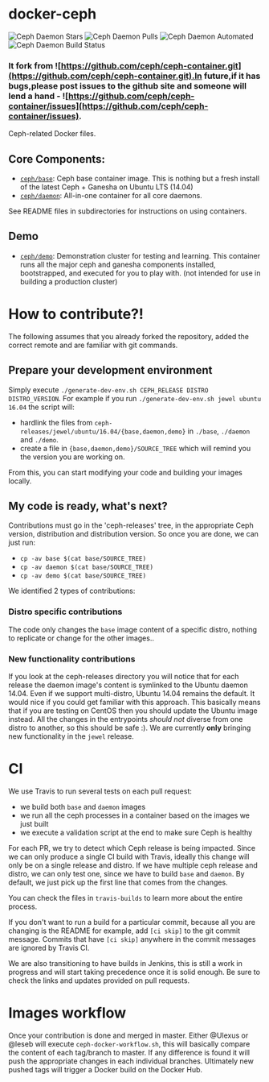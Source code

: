 # docker-ceph

![Ceph Daemon Stars](https://img.shields.io/docker/stars/ceph/daemon.svg)
![Ceph Daemon Pulls](https://img.shields.io/docker/pulls/ceph/daemon.svg)
![Ceph Daemon Automated](https://img.shields.io/docker/automated/ceph/daemon.svg)
![Ceph Daemon Build Status](https://img.shields.io/docker/build/ceph/daemon.svg)

### It fork from ![https://github.com/ceph/ceph-container.git](https://github.com/ceph/ceph-container.git).In future,if it has bugs,please post issues to the github site and someone will lend a hand - ![https://github.com/ceph/ceph-container/issues](https://github.com/ceph/ceph-container/issues).

Ceph-related Docker files.

## Core Components:

- [`ceph/base`](ceph-releases/jewel/ubuntu/14.04/base/): Ceph base container image. This is nothing but a fresh install of the latest Ceph + Ganesha on Ubuntu LTS (14.04)
- [`ceph/daemon`](ceph-releases/jewel/ubuntu/14.04/daemon/): All-in-one container for all core daemons.

See README files in subdirectories for instructions on using containers.

## Demo

- [`ceph/demo`](ceph-releases/jewel/ubuntu/14.04/demo/): Demonstration cluster for testing and learning. This container runs all the major ceph and ganesha components installed, bootstrapped, and executed for you to play with. (not intended for use in building a production cluster)

# How to contribute?!

The following assumes that you already forked the repository, added the correct remote and are familiar with git commands.

## Prepare your development environment

Simply execute `./generate-dev-env.sh CEPH_RELEASE DISTRO DISTRO_VERSION`. For example if you run `./generate-dev-env.sh jewel ubuntu 16.04` the script will:

- hardlink the files from `ceph-releases/jewel/ubuntu/16.04/{base,daemon,demo}` in `./base`, `./daemon` and `./demo`.
- create a file in `{base,daemon,demo}/SOURCE_TREE` which will remind you the version you are working on.

From this, you can start modifying your code and building your images locally.

## My code is ready, what's next?

Contributions must go in the 'ceph-releases' tree, in the appropriate Ceph version, distribution and distribution version. So once you are done, we can just run:

- `cp -av base $(cat base/SOURCE_TREE)`
- `cp -av daemon $(cat base/SOURCE_TREE)`
- `cp -av demo $(cat base/SOURCE_TREE)`

We identified 2 types of contributions:

### Distro specific contributions

The code only changes the `base` image content of a specific distro, nothing to replicate or change for the other images..

### New functionality contributions

If you look at the ceph-releases directory you will notice that for each release the daemon image's content is symlinked to the Ubuntu daemon 14.04. Even if we support multi-distro, Ubuntu 14.04 remains the default. It would nice if you could get familiar with this approach. This basically means that if you are testing on CentOS then you should update the Ubuntu image instead. All the changes in the entrypoints _should not_ diverse from one distro to another, so this should be safe :). We are currently **only** bringing new functionality in the `jewel` release.

# CI

We use Travis to run several tests on each pull request:

- we build both `base` and `daemon` images
- we run all the ceph processes in a container based on the images we just built
- we execute a validation script at the end to make sure Ceph is healthy

For each PR, we try to detect which Ceph release is being impacted. Since we can only produce a single CI build with Travis, ideally this change will only be on a single release and distro. If we have multiple ceph release and distro, we can only test one, since we have to build `base` and `daemon`. By default, we just pick up the first line that comes from the changes.

You can check the files in `travis-builds` to learn more about the entire process.

If you don't want to run a build for a particular commit, because all you are changing is the README for example, add `[ci skip]` to the git commit message. Commits that have `[ci skip]` anywhere in the commit messages are ignored by Travis CI.

We are also transitioning to have builds in Jenkins, this is still a work in
progress and will start taking precedence once it is solid enough. Be sure to
check the links and updates provided on pull requests.

# Images workflow

Once your contribution is done and merged in master. Either @Ulexus or @leseb will execute `ceph-docker-workflow.sh`, this will basically compare the content of each tag/branch to master. If any difference is found it will push the appropriate changes in each individual branches. Ultimately new pushed tags will trigger a Docker build on the Docker Hub.
